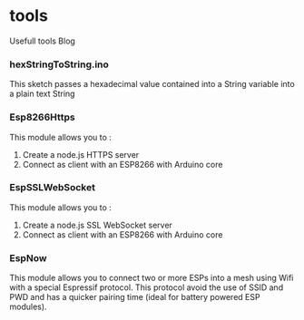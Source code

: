 # tools
Usefull tools Blog

### hexStringToString.ino
This sketch passes a hexadecimal value contained into a String variable into a plain text String

### Esp8266Https
This module allows you to :
  1. Create a node.js HTTPS server 
  2. Connect as client with an ESP8266 with Arduino core

### EspSSLWebSocket
This module allows you to :
  1. Create a node.js SSL WebSocket server 
  2. Connect as client with an ESP8266 with Arduino core

### EspNow
This module allows you to connect two or more ESPs into a mesh using Wifi with a special Espressif protocol. This protocol avoid the use of SSID and PWD and has a quicker pairing time (ideal for battery powered ESP modules).
